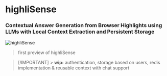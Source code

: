 # highliSense

### Contextual Answer Generation from Browser Highlights using LLMs with Local Context Extraction and Persistent Storage

![highliSense](https://github.com/user-attachments/assets/976dd216-813e-46ca-bfb3-d67202a7be69)

> first preview of highliSense

> [!IMPORTANT] > **wip:** authentication, storage based on users, redis implementation & reusable context with chat support
